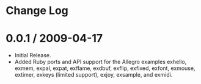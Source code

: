 # Change Log

# 0.0.1 / 2009-04-17

* Initial Release.
* Added Ruby ports and API support for the Allegro examples exhello, exmem,
  expal, expat, exflame, exdbuf, exflip, exfixed, exfont, exmouse, extimer,
  exkeys (limited support), exjoy, exsample, and exmidi.
